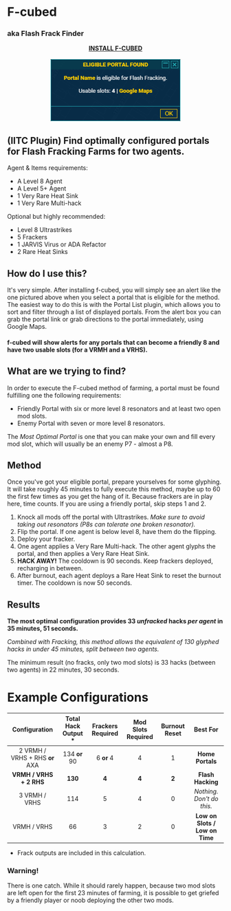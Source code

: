 # F-cubed
### aka Flash Frack Finder

<p align="center">
<b><a href="https://gitlab.com/n4ru/f-cubed/raw/master/fcubed.user.js">INSTALL F-CUBED</a></b>
<br>
<br>
<img src="/frack.png">
</p>

## (IITC Plugin) Find optimally configured portals for Flash Fracking Farms for two agents.

Agent & Items requirements:
 * A Level 8 Agent
 * A Level 5+ Agent
 * 1 Very Rare Heat Sink
 * 1 Very Rare Multi-hack
 
Optional but highly recommended:
 * Level 8 Ultrastrikes
 * 5 Frackers
 * 1 JARVIS Virus or ADA Refactor
 * 2 Rare Heat Sinks

## How do I use this?
It's very simple. After installing f-cubed, you will simply see an alert like the one pictured above when you select a portal that is eligible for the method. 
The easiest way to do this is with the Portal List plugin, which allows you to sort and filter through a list of displayed portals.
From the alert box you can grab the portal link or grab directions to the portal immediately, using Google Maps.
#### f-cubed will show alerts for any portals that can become a friendly 8 and have two usable slots (for a VRMH and a VRHS).

## What are we trying to find?
In order to execute the F-cubed method of farming, a portal must be found fulfilling one the following requirements:
* Friendly Portal with six or more level 8 resonators and at least two open mod slots.
* Enemy Portal with seven or more level 8 resonators.

The *Most Optimal Portal* is one that you can make your own and fill every mod slot, which will usually be an enemy P7 - almost a P8.

## Method
Once you've got your eligible portal, prepare yourselves for some glyphing. It will take roughly 45 minutes to fully execute this method, maybe up to 60 the first few times as you get the hang of it. Because frackers are in play here, time counts. If you are using a friendly portal, skip steps 1 and 2.
1. Knock all mods off the portal with Ultrastrikes. *Make sure to avoid taking out resonators (P8s can tolerate one broken resonator).*
2. Flip the portal. If one agent is below level 8, have them do the flipping.
3. Deploy your fracker.
4. One agent applies a Very Rare Multi-hack. The other agent glyphs the portal, and then applies a Very Rare Heat Sink.
5. **HACK AWAY!** The cooldown is 90 seconds. Keep frackers deployed, recharging in between.
6. After burnout, each agent deploys a Rare Heat Sink to reset the burnout timer. The cooldown is now 50 seconds.

## Results

**The most optimal configuration provides 33 *unfracked* hacks *per agent* in 35 minutes, 51 seconds.** 

*Combined with Fracking, this method allows the equivalent of 130 glyphed hacks in under 45 minutes, split between two agents.*

The minimum result (no fracks, only two mod slots) is 33 hacks (between two agents) in 22 minutes, 30 seconds.

# Example Configurations

| Configuration | Total Hack Output * | Frackers Required | Mod Slots Required | Burnout Reset | Best For
|:------------:|:---------------:|:-----:|:--:|:-:|:-:
| 2 VRMH / VRHS + RHS **or** AXA | 134 **or** 90 | 6 **or** 4 | 4 | 1 | **Home Portals**
| **VRMH / VRHS + 2 RHS** | **130** | **4** | **4** | **2** | **Flash Hacking**
| 3 VRMH / VRHS | 114 | 5 | 4 | 0 | *Nothing. Don't do this.*
| VRMH / VRHS | 66 | 3 | 2 | 0 | **Low on Slots / Low on Time**

* Frack outputs are included in this calculation.

### Warning!

There is one catch. While it should rarely happen, because two mod slots are left open for the first 23 minutes of farming, it is possible to get griefed by a friendly player or noob deploying the other two mods.

